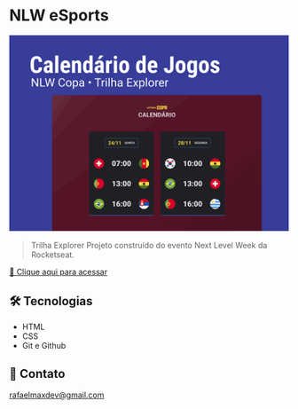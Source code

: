 # NLW eSports

![preview](./.github/preview.svg)

> Trilha Explorer
Projeto construído do evento Next Level Week da Rocketseat.

[🔗 Clique aqui para acessar](https://github.com/RafaelMax0/NLW-Copa-Explorer)


## 🛠 Tecnologias

- HTML
- CSS
- Git e Github

## 💛 Contato

rafaelmaxdev@gmail.com